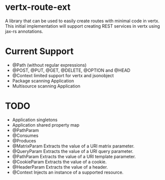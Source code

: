 vertx-route-ext
===============

A library that can be used to easily create routes with minimal code in vertx. This initial implementation will support creating REST services in vertx using jax-rs annotations.

Current Support
===============
- @Path (without regular expressions)
- @POST, @PUT, @GET, @DELETE, @OPTION and @HEAD
- @Context limited support for vertx and jsonobject
- Package scanning Application
- Multisource scanning Application

TODO
====
- Application singletons
- Application shared property map
- @PathParam
- @Consumes
- @Produces
- @MatrixParam Extracts the value of a URI matrix parameter.
- @QueryParam Extracts the value of a URI query parameter.
- @PathParam Extracts the value of a URI template parameter.
- @CookieParam Extracts the value of a cookie.
- @HeaderParam Extracts the value of a header.
- @Context Injects an instance of a supported resource.
